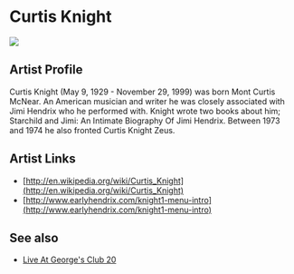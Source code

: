 # Curtis Knight

![](../../asssets/artists/Curtis_Knight.png)

## Artist Profile

Curtis Knight (May 9, 1929 - November 29, 1999) was born Mont Curtis McNear. An American musician and writer he was closely associated with Jimi Hendrix who he performed with. Knight wrote two books about him; Starchild and Jimi: An Intimate Biography Of Jimi Hendrix. Between 1973 and 1974 he also fronted Curtis Knight Zeus.

## Artist Links

- [http://en.wikipedia.org/wiki/Curtis_Knight](http://en.wikipedia.org/wiki/Curtis_Knight)
- [http://www.earlyhendrix.com/knight1-menu-intro](http://www.earlyhendrix.com/knight1-menu-intro)


## See also

- [Live At George's Club 20](Curtis_Knight-Live_At_Georges_Club_20.md)
